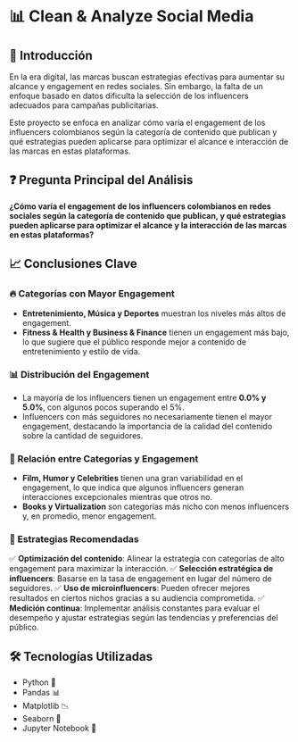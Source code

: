 # 📊 Clean & Analyze Social Media

## 📌 Introducción
En la era digital, las marcas buscan estrategias efectivas para aumentar su alcance y engagement en redes sociales. Sin embargo, la falta de un enfoque basado en datos dificulta la selección de los influencers adecuados para campañas publicitarias.

Este proyecto se enfoca en analizar cómo varía el engagement de los influencers colombianos según la categoría de contenido que publican y qué estrategias pueden aplicarse para optimizar el alcance e interacción de las marcas en estas plataformas.

## ❓ Pregunta Principal del Análisis
**¿Cómo varía el engagement de los influencers colombianos en redes sociales según la categoría de contenido que publican, y qué estrategias pueden aplicarse para optimizar el alcance y la interacción de las marcas en estas plataformas?**

## 📈 Conclusiones Clave

### 🔥 Categorías con Mayor Engagement
- **Entretenimiento, Música y Deportes** muestran los niveles más altos de engagement.
- **Fitness & Health y Business & Finance** tienen un engagement más bajo, lo que sugiere que el público responde mejor a contenido de entretenimiento y estilo de vida.

### 📊 Distribución del Engagement
- La mayoría de los influencers tienen un engagement entre **0.0% y 5.0%**, con algunos pocos superando el 5%.
- Influencers con más seguidores no necesariamente tienen el mayor engagement, destacando la importancia de la calidad del contenido sobre la cantidad de seguidores.

### 🔄 Relación entre Categorías y Engagement
- **Film, Humor y Celebrities** tienen una gran variabilidad en el engagement, lo que indica que algunos influencers generan interacciones excepcionales mientras que otros no.
- **Books y Virtualization** son categorías más nicho con menos influencers y, en promedio, menor engagement.

### 🚀 Estrategias Recomendadas
✅ **Optimización del contenido**: Alinear la estrategia con categorías de alto engagement para maximizar la interacción.
✅ **Selección estratégica de influencers**: Basarse en la tasa de engagement en lugar del número de seguidores.
✅ **Uso de microinfluencers**: Pueden ofrecer mejores resultados en ciertos nichos gracias a su audiencia comprometida.
✅ **Medición continua**: Implementar análisis constantes para evaluar el desempeño y ajustar estrategias según las tendencias y preferencias del público.

## 🛠 Tecnologías Utilizadas
- Python 🐍
- Pandas 📊
- Matplotlib 📉
- Seaborn 🎨
- Jupyter Notebook 📓

